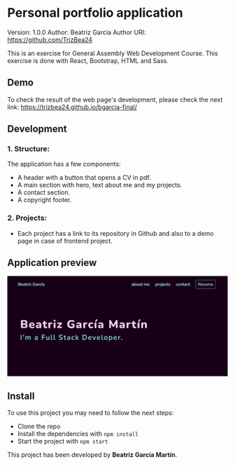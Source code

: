 # Personal portfolio application
Version: 1.0.0
Author: Beatriz García
Author URI: https://github.com/TrizBea24

This is an exercise for General Assembly Web Development Course. This exercise is done with React, Bootstrap, HTML and Sass.

## Demo

To check the result of the web page's development, please check the next link: 
https://trizbea24.github.io/bgarcia-final/

## Development

### 1. Structure:

The application has a few components:

- A header with a button that opens a CV in pdf.
- A main section with hero, text about me and my projects.
- A contact section. 
- A copyright footer.

### 2. Projects:

- Each project has a link to its repository in Github and also to a demo page in case of frontend project.

## Application preview

<img alt="Application preview" title="Application preview" src="src/images/preview.png"/>

## Install

To use this project you may need to follow the next steps:
- Clone the repo
- Install the dependencies with `npm install`
- Start the project with `npm start`

This project has been developed by **Beatriz García Martín**.
